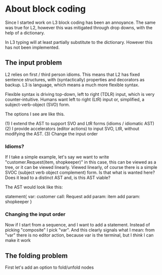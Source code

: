 # About block coding

Since I started work on L3 block coding has been an annoyance. The same was true for L2, however this was mitigated through drop downs, with the help of a dictionary.

In L3 typing will at least partially substitute to the dictionary. However this has not been implemented.

## The input problem

L2 relies on first / third person idioms. This means that L2 has fixed sentence structures, with (syntactically) properties and decorators as backup. L3 is language, which means a much more flexible syntax.

Flexible syntax is driving top-down, left to right (TDLR) input, which is very counter-intuitive. Humans want left to right (LtR) input or, simplified, a subject-verb-object (SVO) form.

The options I see are like this.

(1) I extend the AST to support SVO and LtR forms (idioms / idiomatic AST)
(2) I provide accelerators (editor actions) to input SVO, LtR, without modifying the AST.
(3) Change the input order

### Idioms?

If I take a simple example, let's say we want to write "customer.Request(item, shopkeeper)" in this case, this can be viewed as a tree, or it can be viewed linearly. Viewed linearly, of course there is a simple SVOC (subject verb object complement) form. Is that what is wanted here? Does it lead to a distinct AST and, is this AST viable?

The AST would look like this:

statement{
    var: customer
    call: Request
    add param: item
    add param: shopkeeper
}

### Changing the input order

Now if I start from a sequence, and I want to add a statement. Instead of picking "composite" I pick "var". And this clearly signals what I mean: from "var" there is no editor action, because var is the terminal, but I *think* I can make it work

## The folding problem

First let's add an option to fold/unfold nodes
